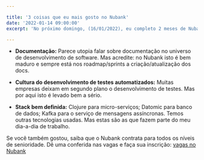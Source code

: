 ```yaml
---

title: '3 coisas que eu mais gosto no Nubank'
date: '2022-01-14 09:00:00'
excerpt: 'No próximo domingo, (16/01/2022), eu completo 2 meses de Nubank. E gostaria de compartilhar um balanço positivo deste período com as 3 coisas que mais gosto por aqui:'

---
```


- **Documentação:** Parece utopia falar sobre documentação no universo de desenvolvimento de software. Mas acredite: no Nubank isto é bem maduro e sempre está nos roadmap/sprints a criação/atualização dos docs.

- **Cultura do desenvolvimento de testes automatizados:** Muitas empresas deixam em segundo plano o desenvolvimento de testes. Mas por aqui isto é levado bem a sério.

- **Stack bem definida:** Clojure para micro-serviços; Datomic para banco de dados; Kafka para o serviço de mensagens assíncronas. Temos outras tecnologias usadas. Mas estas são as que fazem parte do meu dia-a-dia de trabalho.

Se você também gostou, saiba que o Nubank contrata para todos os níveis de senioridade. Dê uma conferida nas vagas e faça sua inscrição: [vagas no Nubank](https://www.linkedin.com/company/nubank/jobs/)